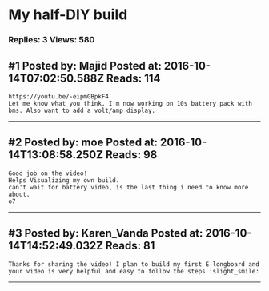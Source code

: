 # My half-DIY build

### Replies: 3 Views: 580

## \#1 Posted by: Majid Posted at: 2016-10-14T07:02:50.588Z Reads: 114

```
https://youtu.be/-eipmGBpkF4
Let me know what you think. I'm now working on 10s battery pack with bms. Also want to add a volt/amp display.
```

---
## \#2 Posted by: moe Posted at: 2016-10-14T13:08:58.250Z Reads: 98

```
Good job on the video! 
Helps Visualizing my own build.
can't wait for battery video, is the last thing i need to know more about.
o7
```

---
## \#3 Posted by: Karen_Vanda Posted at: 2016-10-14T14:52:49.032Z Reads: 81

```
Thanks for sharing the video! I plan to build my first E longboard and your video is very helpful and easy to follow the steps :slight_smile:
```

---
